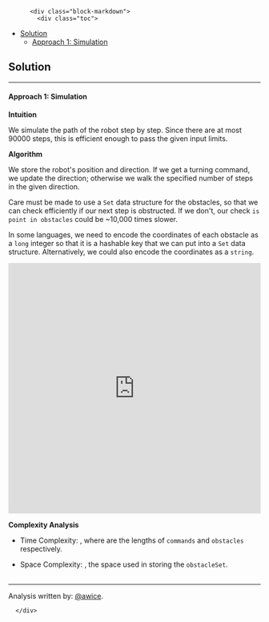 <div class="article-body">
        
          <div class="block-markdown">
            <div class="toc">
<ul>
<li><a href="#solution">Solution</a><ul>
<li><a href="#approach-1-simulation">Approach 1: Simulation</a></li>
</ul>
</li>
</ul>
</div>
<h2 id="solution">Solution</h2>
<hr>
<h4 id="approach-1-simulation">Approach 1: Simulation</h4>
<p><strong>Intuition</strong></p>
<p>We simulate the path of the robot step by step.  Since there are at most 90000 steps, this is efficient enough to pass the given input limits.</p>
<p><strong>Algorithm</strong></p>
<p>We store the robot's position and direction.  If we get a turning command, we update the direction; otherwise we walk the specified number of steps in the given direction.</p>
<p>Care must be made to use a <code>Set</code> data structure for the obstacles, so that we can check efficiently if our next step is obstructed.  If we don't, our check <code>is point in obstacles</code> could be ~10,000 times slower.</p>
<p>In some languages, we need to encode the coordinates of each obstacle as a <code>long</code> integer so that it is a hashable key that we can put into a <code>Set</code> data structure.  Alternatively, we could also encode the coordinates as a <code>string</code>.</p>
<iframe src="https://leetcode.com/playground/BzLAA5NV/shared" frameborder="0" width="100%" height="500" name="BzLAA5NV"></iframe>

<p><strong>Complexity Analysis</strong></p>
<ul>
<li>
<p>Time Complexity:  <script type="math/tex; mode=display">O(N + K)</script>, where <script type="math/tex; mode=display">N, K</script> are the lengths of <code>commands</code> and <code>obstacles</code> respectively.</p>
</li>
<li>
<p>Space Complexity:  <script type="math/tex; mode=display">O(K)</script>, the space used in storing the <code>obstacleSet</code>.
<br>
<br></p>
</li>
</ul>
<hr>
<p>Analysis written by: <a href="https://leetcode.com/awice">@awice</a>.</p>
          </div>
        
      </div>